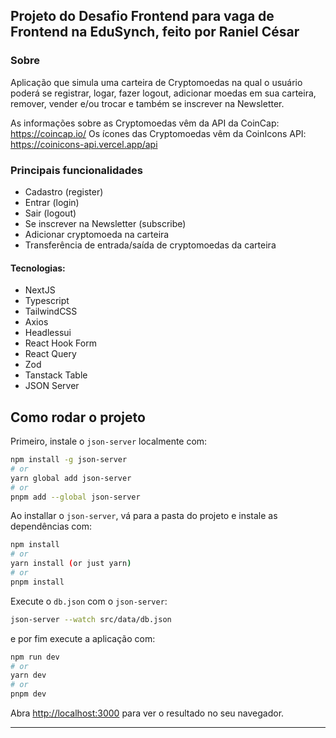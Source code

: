 ## Projeto do Desafio Frontend para vaga de Frontend na EduSynch, feito por Raniel César

### Sobre

Aplicação que simula uma carteira de Cryptomoedas na qual o usuário poderá se registrar, logar, fazer logout,
adicionar moedas em sua carteira, remover, vender e/ou trocar e também se inscrever na Newsletter.

As informações sobre as Cryptomoedas vêm da API da CoinCap: https://coincap.io/
Os ícones das Cryptomoedas vêm da CoinIcons API: https://coinicons-api.vercel.app/api

### Principais funcionalidades

- Cadastro (register)
- Entrar (login)
- Sair (logout)
- Se inscrever na Newsletter (subscribe)
- Adicionar cryptomoeda na carteira
- Transferência de entrada/saída de cryptomoedas da carteira

#### Tecnologias:

- NextJS
- Typescript
- TailwindCSS
- Axios
- Headlessui
- React Hook Form
- React Query
- Zod
- Tanstack Table
- JSON Server

## Como rodar o projeto

Primeiro, instale o `json-server` localmente com:

```bash
npm install -g json-server
# or
yarn global add json-server
# or
pnpm add --global json-server
```

Ao installar o `json-server`, vá para a pasta do projeto e instale as dependências com:

```bash
npm install
# or
yarn install (or just yarn)
# or
pnpm install
```

Execute o `db.json` com o `json-server`:

```bash
json-server --watch src/data/db.json
```

e por fim execute a aplicação com:

```bash
npm run dev
# or
yarn dev
# or
pnpm dev
```

Abra [http://localhost:3000](http://localhost:3000) para ver o resultado no seu navegador.

---
